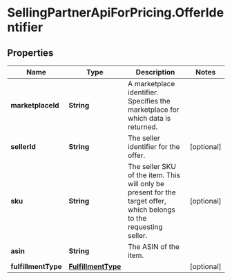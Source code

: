 # SellingPartnerApiForPricing.OfferIdentifier

## Properties

Name | Type | Description | Notes
------------ | ------------- | ------------- | -------------
**marketplaceId** | **String** | A marketplace identifier. Specifies the marketplace for which data is returned. | 
**sellerId** | **String** | The seller identifier for the offer. | [optional] 
**sku** | **String** | The seller SKU of the item. This will only be present for the target offer, which belongs to the requesting seller. | [optional] 
**asin** | **String** | The ASIN of the item. | 
**fulfillmentType** | [**FulfillmentType**](FulfillmentType.md) |  | [optional] 



